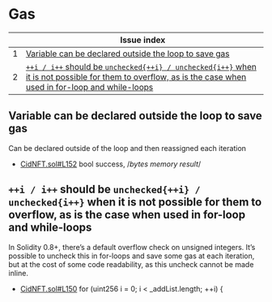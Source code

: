 
# Gas
| | Issue index|
| ----------- | ----------- |
| 1 | [Variable can be declared outside the loop to save gas](#variable-can-be-declared-outside-the-loop-to-save-gas) |
| 2 | [`++i / i++` should be `unchecked{++i} / unchecked{i++}` when it is not possible for them to overflow, as is the case when used in for-loop and while-loops](#`++i-/-i++`-should-be-`unchecked{++i}-/-unchecked{i++}`-when-it-is-not-possible-for-them-to-overflow,-as-is-the-case-when-used-in-for-loop-and-while-loops) |
## Variable can be declared outside the loop to save gas

Can be declared outside of the loop and then reassigned each iteration

- [CidNFT.sol#L152](https://github.com/code-423n4/2023-01-canto-identity/blob/d7843c5d7ab731ba959cdb1389ba6bd5a2f5bbd3/src/CidNFT.sol#L152)
bool success, /*bytes memory result*/


## `++i / i++` should be `unchecked{++i} / unchecked{i++}` when it is not possible for them to overflow, as is the case when used in for-loop and while-loops

In Solidity 0.8+, there’s a default overflow check on unsigned integers. It’s possible to uncheck this in for-loops and save some gas at each iteration, but at the cost of some code readability, as this uncheck cannot be made inline.

- [CidNFT.sol#L150](https://github.com/code-423n4/2023-01-canto-identity/blob/dff8e74c54471f5f3b84c217848234d474477d82/src/CidNFT.sol#L150)
        for (uint256 i = 0; i < _addList.length; ++i) {


